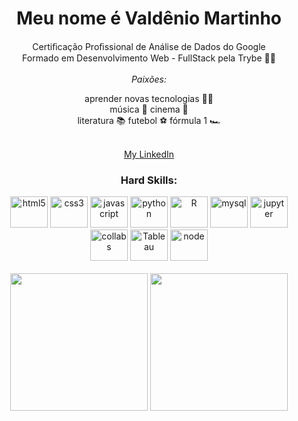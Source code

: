 <!--<h2 align="center"> Olá pessoas... </h2>-->
<h1 align="center"> Meu nome é Valdênio Martinho </h1>

<p align="center">
  Certiﬁcação Proﬁssional de Análise de Dados do
Google<br>
  Formado em Desenvolvimento Web - FullStack pela Trybe 👨‍🎓 </br></br>
  <i>Paixões:</i>
</p>
<div align="center">
  <p> aprender novas tecnologias 👨‍💻 </br>
      música 🎼     
      cinema 🎥 </br>
      literatura 📚
      futebol ⚽
      fórmula 1 🏎️
      </p>
      </br> <a href='https://www.linkedin.com/in/valdeniomartinho458'/> My LinkedIn </a>
<div>

### Hard Skills:
<div>
  <img alt="html5" height="50" width="60" src="https://cdn.jsdelivr.net/gh/devicons/devicon/icons/html5/html5-plain-wordmark.svg" style="max-width:100%;">
  <img alt="css3" height="50" width="60" src="https://cdn.jsdelivr.net/gh/devicons/devicon/icons/css3/css3-plain-wordmark.svg" style="max-width:100%;">
  <img alt="javascript" height="50" width="60" src="https://cdn.jsdelivr.net/gh/devicons/devicon/icons/javascript/javascript-plain.svg" style="max-width:100%;">
    <img alt="python" height="50" width="60" src="https://cdn.worldvectorlogo.com/logos/python-5.svg" style="max-width:100%;">  
    <img alt="R" height="50" width="60" src="https://www.rmining.com.br/wp-content/uploads/2015/08/RStudio-Ball.png" style="max-width:100%;">  
<!--   <img alt="java" height="60" width"50" src="https://encrypted-tbn0.gstatic.com/images?q=tbn:ANd9GcTSmBx5waS3b7Izj9v8TMoGAvONtbtfkvQFi9wmInA7&s"> -->
  <img alt="mysql" height="50" width="60" src="https://static.cdnlogo.com/logos/m/10/mysql.svg" style="max-width:100%;"> 
   <img alt="jupyter" height="50" width="60" src="https://encrypted-tbn0.gstatic.com/images?q=tbn:ANd9GcR76SbKqbDSxuMwFotaNhgN5zSNs4EZJCVdnA&usqp=CAU">
  <img alt="collabs" height="50" width="60" src="https://upload.wikimedia.org/wikipedia/commons/thumb/d/d0/Google_Colaboratory_SVG_Logo.svg/2560px-Google_Colaboratory_SVG_Logo.svg.png">
  <img alt="Tableau" height="50" width="60" src="https://encrypted-tbn0.gstatic.com/images?q=tbn:ANd9GcQ_2migbUoEmLP_fALQOvVclhMqzwwaclT0W7kh4gsJ&s" style="max-width:100%;">  
<!--   <img alt="reactjs" height="50" width="60" src="https://cdn.jsdelivr.net/gh/devicons/devicon/icons/react/react-original.svg" style="max-width:100%;"> -->
<!--     <img alt="typescript" height="50" width="60" src="https://cdn.worldvectorlogo.com/logos/typescript.svg" style="max-width:100%;">  -->
<!--   <img alt="docker" height="50" width="60" src="https://cdn.worldvectorlogo.com/logos/docker.svg" style="max-width:100%;"> -->
   <img alt="node" height="50" width="60" src="https://upload.wikimedia.org/wikipedia/commons/d/d9/Node.js_logo.svg" style="max-width:100%;">
<!--   <img alt="mongodb" height="50" width="60" src="https://encrypted-tbn0.gstatic.com/images?q=tbn:ANd9GcQ3NY8hINYOGnKXQKwNbcqjCLBdyGJ-D2zRyxd0kEaS&s" style="max-width:100%;">   -->
     

</div>
</br>


<div align="center">
  <img height="220em" src="https://github-readme-stats.vercel.app/api?username=valdenio458&show_icons=true&theme=dark&title_color=0fa36b&text_color=fff&icon_color=0fa36b&bg_color=0d1117&locale=en&border_radius=8&cache_seconds=1800&custom_title=Stats"/>
  <img height="220em" src="https://github-readme-stats.vercel.app/api/top-langs/?username=valdenio458&langs_count=10&layout=compact&theme=dark&text_color=fff&bg_color=0d1117&border_radius=8&title_color=0fa36b&custom_title=Languages"/>
</div>

<!--![github contribution grid snake animation](https://raw.githubusercontent.com/platane/platane/output/github-contribution-grid-snake.svg)-->
